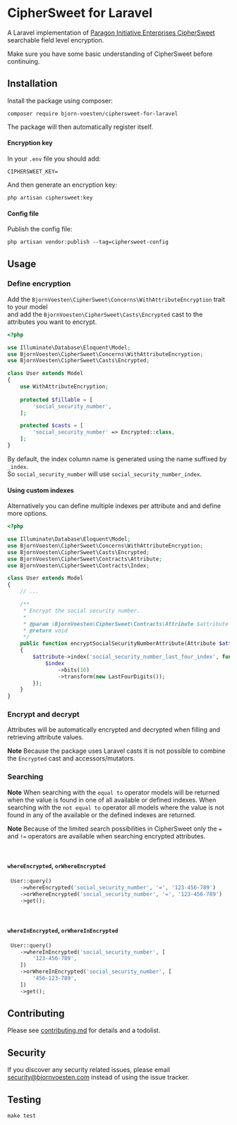 # CipherSweet for Laravel

A Laravel implementation of [Paragon Initiative Enterprises CipherSweet](https://ciphersweet.paragonie.com) searchable
field level encryption.

Make sure you have some basic understanding of CipherSweet before continuing.

## Installation

Install the package using composer:

```
composer require bjorn-voesten/ciphersweet-for-laravel
```

The package will then automatically register itself.

#### Encryption key

In your `.env` file you should add:

```dotenv
CIPHERSWEET_KEY=
```

And then generate an encryption key:

```
php artisan ciphersweet:key
```

#### Config file

Publish the config file:

```
php artisan vendor:publish --tag=ciphersweet-config
```

## Usage

### Define encryption

Add the `BjornVoesten\CipherSweet\Concerns\WithAttributeEncryption` trait to your model <br>
and add the `BjornVoesten\CipherSweet\Casts\Encrypted` cast to the attributes you want to encrypt.

```php
<?php

use Illuminate\Database\Eloquent\Model;
use BjornVoesten\CipherSweet\Concerns\WithAttributeEncryption;
use BjornVoesten\CipherSweet\Casts\Encrypted;

class User extends Model
{
    use WithAttributeEncryption;
    
    protected $fillable = [
        'social_security_number',
    ];

    protected $casts = [
        'social_security_number' => Encrypted::class,
    ];
}
```

By default, the index column name is generated using the name suffixed by `_index`. <br>
So `social_security_number` will use `social_security_number_index`.

#### Using custom indexes

Alternatively you can define multiple indexes per attribute and and define more options.

```php
<?php

use Illuminate\Database\Eloquent\Model;
use BjornVoesten\CipherSweet\Concerns\WithAttributeEncryption;
use BjornVoesten\CipherSweet\Casts\Encrypted;
use BjornVoesten\CipherSweet\Contracts\Attribute;
use BjornVoesten\CipherSweet\Contracts\Index;

class User extends Model
{
    // ...

    /**
     * Encrypt the social security number.
     *
     * @param \BjornVoesten\CipherSweet\Contracts\Attribute $attribute
     * @return void
     */
    public function encryptSocialSecurityNumberAttribute(Attribute $attribute): void
    {
        $attribute->index('social_security_number_last_four_index', function (Index $index) {
            $index
                ->bits(16)
                ->transform(new LastFourDigits());
        });
    }
}
```

### Encrypt and decrypt

Attributes will be automatically encrypted and decrypted when filling and retrieving attribute values.

**Note** Because the package uses Laravel casts it is not possible to combine the `Encrypted` cast and
accessors/mutators.

### Searching

**Note** When searching with the `equal to` operator models will be returned when the value is found in one of all
available or defined indexes. When searching with the `not equal to` operator all models where the value is not found in
any of the available or the defined indexes are returned.

**Note**
Because of the limited search possibilities in CipherSweet only the `=` and `!=` operators are available when searching
encrypted attributes.

<br/>

#### `whereEncrypted`, `orWhereEncrypted`

```php
 User::query()
    ->whereEncrypted('social_security_number', '=', '123-456-789')
    ->orWhereEncrypted('social_security_number', '=', '123-456-789')
    ->get();
```

<br/>

#### `whereInEncrypted`, `orWhereInEncrypted`

```php
 User::query()
    ->whereInEncrypted('social_security_number', [
        '123-456-789',
    ])
    ->orWhereInEncrypted('social_security_number', [
        '456-123-789',
    ])
    ->get();
```

## Contributing

Please see [contributing.md](contributing.md) for details and a todolist.

## Security

If you discover any security related issues, please email [security@bjornvoesten.com](mailto:security@bjornvoesten.com)
instead of using the issue tracker.

## Testing

```
make test
```

